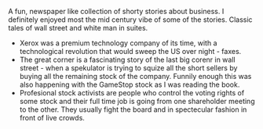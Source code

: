 A fun, newspaper like collection of shorty stories about business. I definitely enjoyed most the mid century vibe of some of the stories. Classic tales of wall street and white man in suites.
* Xerox was a premium technology company of its time, with a technological revolution that would sweep the US over night - faxes.
* The great corner is a fascinating story of the last big corenr in wall street - when a spekulator is trying to squize all the short sellers by buying all the remaining stock of the company. Funnily enough this was also happening with the GameStop stock as I was reading the book.
* Profesional stock activists are people who control the voting rights of some stock and their full time job is going from one shareholder meeting to the other. They usually fight the board and in spectecular fashion in front of live crowds.

